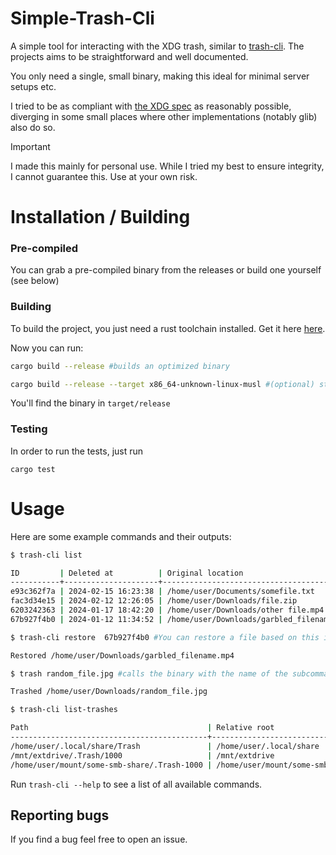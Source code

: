 # Simple-Trash-Cli

A simple tool for interacting with the XDG trash, similar to [trash-cli](https://github.com/andreafrancia/trash-cli). The projects aims to be straightforward and well documented.

You only need a single, small binary, making this ideal for minimal server setups etc.

I tried to be as compliant with [the XDG spec](https://specifications.freedesktop.org/trash-spec/trashspec-latest.html) as reasonably possible, diverging in some small places where other implementations (notably glib) also do so.

> [!IMPORTANT]
> I made this mainly for personal use. While I tried my best to ensure integrity, I cannot guarantee this. Use at your own risk.

# Installation / Building

### Pre-compiled

You can grab a pre-compiled binary from the releases or build one yourself (see below)

### Building

To build the project, you just need a rust toolchain installed. Get it here [here](https://rustup.rs/).

Now you can run:

```sh
cargo build --release #builds an optimized binary

cargo build --release --target x86_64-unknown-linux-musl #(optional) statically links against musl to avoid possible libc version mismatches.
```

You'll find the binary in `target/release`

### Testing

In order to run the tests, just run

```
cargo test
```

# Usage

Here are some example commands and their outputs:

```sh
$ trash-cli list

ID         | Deleted at          | Original location
-----------+---------------------+--------------------------------------------------------------------------
e93c362f7a | 2024-02-15 16:23:38 | /home/user/Documents/somefile.txt
fac3d34e15 | 2024-02-12 12:26:05 | /home/user/Downloads/file.zip
6203242363 | 2024-01-17 18:42:20 | /home/user/Downloads/other file.mp4
67b927f4b0 | 2024-01-12 11:34:52 | /home/user/Downloads/garbled_filename.mp4
```

```sh
$ trash-cli restore  67b927f4b0 #You can restore a file based on this id if the name is garbled or too long

Restored /home/user/Downloads/garbled_filename.mp4
```

```sh
$ trash random_file.jpg #calls the binary with the name of the subcommand directly

Trashed /home/user/Downloads/random_file.jpg
```

```sh
$ trash-cli list-trashes

Path                                        | Relative root                    | Device ID
--------------------------------------------+----------------------------------+----------
/home/user/.local/share/Trash               | /home/user/.local/share          | 66306
/mnt/extdrive/.Trash/1000                   | /mnt/extdrive                    | 2049
/home/user/mount/some-smb-share/.Trash-1000 | /home/user/mount/some-smb-share  | 59
```

Run `trash-cli --help` to see a list of all available commands.

## Reporting bugs

If you find a bug feel free to open an issue.
